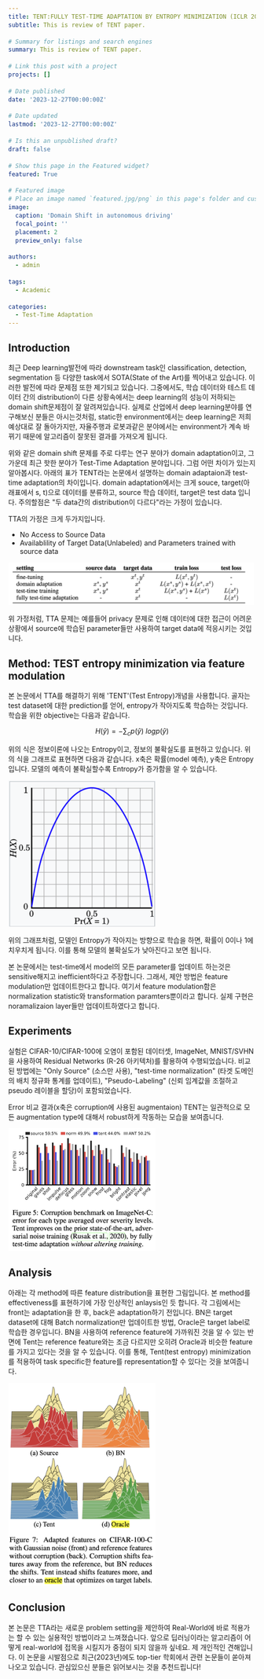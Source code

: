 ```yaml
---
title: TENT:FULLY TEST-TIME ADAPTATION BY ENTROPY MINIMIZATION (ICLR 2021)
subtitle: This is review of TENT paper. 

# Summary for listings and search engines
summary: This is review of TENT paper.

# Link this post with a project
projects: []

# Date published
date: '2023-12-27T00:00:00Z'

# Date updated
lastmod: '2023-12-27T00:00:00Z'

# Is this an unpublished draft?
draft: false

# Show this page in the Featured widget?
featured: True

# Featured image
# Place an image named `featured.jpg/png` in this page's folder and customize its options here.
image:
  caption: 'Domain Shift in autonomous driving'
  focal_point: ''
  placement: 2
  preview_only: false

authors:
  - admin

tags:
  - Academic

categories:
  - Test-Time Adaptation
---
```


## Introduction
최근 Deep learning발전에 따라 downstream task인 classification, detection, segmentation 등 다양한 task에서 SOTA(State of the Art)를 찍어내고 있습니다. 이러한 발전에 따라 문제점 또한 제기되고 있습니다. 그중에서도, 학습 데이터와 테스트 데이터 간의 distribution이 다른 상황속에서는 deep learning의 성능이 저하되는 domain shift문제점이 잘 알려져있습니다. 실제로 산업에서 deep learning분야를 연구해보신 분들은 아시는것처럼, static한 environment에서는 deep learning은 저희 예상대로 잘 돌아가지만, 자율주행과 로봇과같은 분야에서는 environment가 계속 바뀌기 때문에 알고리즘이 잘못된 결과를 가져오게 됩니다.

위와 같은 domain shift 문제를 주로 다루는 연구 분야가 domain adaptation이고, 그 가운데 최근 핫한 분야가 Test-Time Adaptation 분야입니다. 그럼 어떤 차이가 있는지 알아봅시다. 아래의 표가 TENT라는 논문에서 설명하는 domain adaptaion과 test-time adaptation의 차이입니다. domain adaptation에서는 크게 souce, target(아래표에서 s, t)으로 데이터를 분류하고, source 학습 데이터, target은 test data 입니다. 주의할점은 "두 data간의 distribution이 다르다"라는 가정이 있습니다.

TTA의 가정은 크게 두가지입니다.
- No Access to Source Data 
- Availablility of Target Data(Unlabeled) and Parameters trained with source data

 <img src="settings.png" alt="setting" width="500"/>

위 가정처럼, TTA 문제는 예를들어 privacy 문제로 인해 데이터에 대한 접근이 어려운 상황에서 source에 학습된 parameter들만 사용하여 target data에 적응시키는 것입니다.


## Method: TEST entropy minimization via feature modulation

본 논문에서 TTA를 해결하기 위해 'TENT'(Test Entropy)개념을 사용합니다. 골자는 test dataset에 대한 prediction를 얻어, entropy가 작아지도록 학습하는 것입니다. 학습을 위한 objective는 다음과 같습니다.

$$H(\hat{y})=-\sum_{c}p(\hat{y}) \ logp(\hat{y})$$

위의 식은 정보이론에 나오는 Entropy이고, 정보의 불확실도를 표현하고 있습니다. 위의 식을 그래프로 표현하면 다음과 같습니다. x축은 확률(model 예측), y축은 Entropy입니다. 모델의 예측이 불확실할수록 Entropy가 증가함을 알 수 있습니다.

 <img src="entorpy.png" alt="entropy graph" width="300"/>

위의 그래프처럼, 모델인 Entropy가 작아지는 방향으로 학습을 하면, 확률이 0이나 1에 치우치게 됩니다. 이를 통해 모델의 불확실도가 낮아진다고 보면 됩니다. 

본 논문에서는 test-time에서 model의 모든 parameter를 업데이트 하는것은 sensitive해지고 inefficient하다고 주장합니다. 그래서, 제안 방법은 feature modulation만 업데이트한다고 합니다. 여기서 feature modulation함은 normalization statistic와 transformation paramters뿐이라고 합니다. 실제 구현은 noramalizaion layer들만 업데이트하였다고 합니다. 

## Experiments

실험은 CIFAR-10/CIFAR-100에 오염이 포함된 데이터셋, ImageNet, MNIST/SVHN을 사용하여 Residual Networks (R-26 아키텍처)를 활용하여 수행되었습니다. 비교된 방법에는 "Only Source" (소스만 사용), "test-time normalization" (타겟 도메인의 배치 정규화 통계를 업데이트), "Pseudo-Labeling" (신뢰 임계값을 조절하고 pseudo 레이블을 할당)이 포함되었습니다.

Error 비교 결과(x축은 corruption에 사용된 augmentaion)
TENT는 일관적으로 모든 augmentation type에 대해서 robust하게 작동하는 모습을 보여줍니다.

 <img src="exp.png" alt="experiment results" width="300"/>

## Analysis

아래는 각 method에 따른 feature distribution을 표현한 그림입니다. 본 method를 effectiveness를 표현하기에 가장 인상적인 anlaysis인 듯 합니다. 각 그림에서는 front는 adaptation을 한 후, back은 adaptation하기 전입니다. BN은 target dataset에 대해 Batch normalization만 업데이트한 방법, Oracle은 target label로 학습한 경우입니다. BN을 사용하여 reference feature에 가까워진 것을 알 수 있는 반면에 Tent는 reference feature와는 조금 다르지만 오히려 Oracle과 비슷한 feature 를 가지고 있다는 것을 알 수 있습니다. 이를 통해, Tent(test entropy) minimization를 적용하여 task specific한 feature를 representation할 수 있다는 것을 보여줍니다.

 <img src="analysis.png" alt="analysis results" width="300"/>


## Conclusion

본 논문은 TTA라는 새로운 problem setting을 제안하여 Real-World에 바로 적용가는 할 수 있는 실용적인 방법이라고 느껴졌습니다. 앞으로 딥러닝이라는 알고리즘이 어떻게 real-world에 접목을 시킬지가 중점이 되지 않을까 싶네요. 제 개인적인 견해입니다. 이 논문을 시발점으로 최근(2023년)에도 top-tier 학회에서 관련 논문들이 쏟아져나오고 있습니다. 관심있으신 분들은 읽어보시는 것을 추천드립니다!
